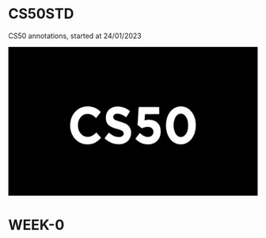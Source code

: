 # CS50STD
CS50 annotations, started at 24/01/2023

<p align = "center" >
    <img src="https://github.com/nullTyype/CS50STD/raw/master/cs50.png" width = "600" height = "300" >
</p>

# WEEK-0
